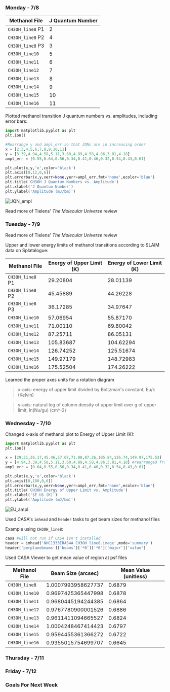 ### Monday - 7/8

Methanol File | J Quantum Number
---|---
`CH3OH_line8` P1 | 2
`CH3OH_line8` P2 | 4
`CH3OH_line8` P3 | 3
`CH3OH_line10` | 5 
`CH3OH_line11` | 6
`CH3OH_line12` | 7
`CH3OH_line13` | 8
`CH3OH_line14` | 9
`CH3OH_line15` | 10
`CH3OH_line16` | 11

Plotted methanol transition J quantum numbers vs. amplitudes, including error bars:

```python
import matplotlib.pyplot as plt
plt.ion()

#Rearrange y and ampl_err so that JQNs are in increasing order
x = [2,3,4,5,6,7,8,9,10,11]
y = [3.39,4.94,4.58,5.11,3.60,4.89,4.58,4.86,3.81,4.18] 
ampl_err = [0.55,0.64,0.56,0.34,0.41,0.46,0.32,0.54,0.43,0.61]

plt.plot(x,y,'o',color='black') 
plt.axis([0,12,0,6])
plt.errorbar(x,y,xerr=None,yerr=ampl_err,fmt='none',ecolor='blue')
plt.title('CH3OH J Quantum Numbers vs. Amplitude')
plt.xlabel('J Quantum Number')
plt.ylabel('Amplitude (mJ/bm)') 
```

![JQN_ampl](https://user-images.githubusercontent.com/23585856/60921396-9c523b00-a257-11e9-8a5f-5ffae3854f50.png)

Read more of Tielens' *The Molecular Universe* review

### Tuesday - 7/9

Read more of Tielens' *The Molecular Universe* review

Upper and lower energy limits of methanol transitions according to SLAIM data on Splatalogue:

Methanol File | Energy of Upper Limit (K) | Energy of Lower Limit (K) 
---|---|---
`CH3OH_line8` P1 | 29.20804 | 28.01139
`CH3OH_line8` P2 | 45.45889 | 44.26228
`CH3OH_line8` P3 | 36.17285 | 34.97647
`CH3OH_line10` | 57.06954 | 55.87170
`CH3OH_line11` | 71.00110 | 69.80042
`CH3OH_line12` | 87.25711 | 86.05131
`CH3OH_line13` | 105.83687 | 104.62294
`CH3OH_line14` | 126.74252 | 125.51674
`CH3OH_line15` | 149.97179 | 148.72983
`CH3OH_line16` | 175.52504 | 174.26222 

Learned the proper axes units for a rotation diagram  
> x-axis: energy of upper limit divided by Boltzman's constant, Eu/k (Kelvin)

> y-axis: natural log of column density of upper limit over g of upper limit, ln(Nu/gu) (cm^-2)

### Wednesday - 7/10

Changed x-axis of methanol plot to Energy of Upper Limit (K):

```python
import matplotlib.pyplot as plt
plt.ion()

x = [29.21,36.17,45.46,57.07,71.00,87.26,105.84,126.74,149.97,175.53]
y = [4.94,3.39,4.58,5.11,3.60,4.89,4.58,4.86,3.81,4.18] #rearranged from table order to increase J QNs
ampl_err = [0.64,0.55,0.56,0.34,0.41,0.46,0.32,0.54,0.43,0.61]

plt.plot(x,y,'o',color='black') 
plt.axis([0,180,0,6])
plt.errorbar(x,y,xerr=None,yerr=ampl_err,fmt='none',ecolor='blue')
plt.title('CH3OH Energy of Upper Limit vs. Amplitude')
plt.xlabel('$E_U$ (K)')
plt.ylabel('Amplitude (mJ/bm)')
```

![EU_ampl](https://user-images.githubusercontent.com/23585856/60983718-b2afd380-a2f7-11e9-8eb5-32cba9ce4617.png)

Used CASA's `imhead` and `header` tasks to get beam sizes for methanol files

Example using `CH3OH_line8`:

```python
casa #will not run if CASA isn't installed
header = imhead('NHC1333IRAS4A_CH3OH_line8.image',mode='summary')
header['perplanebeams']['beams']['*0']['*0']['major']['value']
```

Used CASA Viewer to get mean value of region at psf files

Methanol File | Beam Size (arcsec) | Mean Value (unitless)
---|---|---
`CH3OH_line8` | 1.0007993958627737 | 0.6879
`CH3OH_line10` | 0.9697425365447998 | 0.6878
`CH3OH_line11` | 0.9680445194244385 | 0.6864
`CH3OH_line12` | 0.9767780900001526 | 0.6886
`CH3OH_line13` | 0.9611411094665527 | 0.6824
`CH3OH_line14` | 1.0004248467414423 | 0.6797
`CH3OH_line15` | 0.9594455361366272 | 0.6722
`CH3OH_line16` | 0.9355015754699707 | 0.6645

### Thursday - 7/11

### Friday - 7/12

### Goals For Next Week

